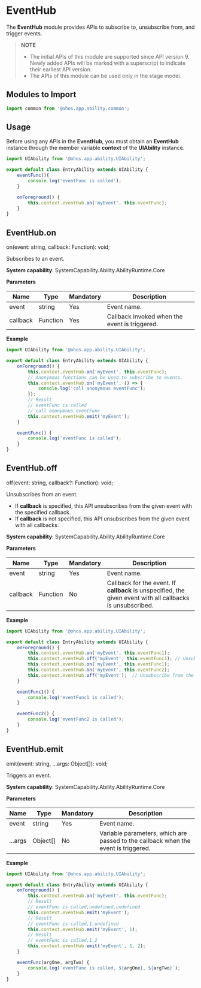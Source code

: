 # EventHub

The **EventHub** module provides APIs to subscribe to, unsubscribe from, and trigger events.

> **NOTE**
>
>  - The initial APIs of this module are supported since API version 9. Newly added APIs will be marked with a superscript to indicate their earliest API version. 
>  - The APIs of this module can be used only in the stage model.

## Modules to Import

```ts
import common from '@ohos.app.ability.common';
```

## Usage

Before using any APIs in the **EventHub**, you must obtain an **EventHub** instance through the member variable **context** of the **UIAbility** instance.

```ts
import UIAbility from '@ohos.app.ability.UIAbility';

export default class EntryAbility extends UIAbility {
    eventFunc(){
        console.log('eventFunc is called');
    }

    onForeground() {
        this.context.eventHub.on('myEvent', this.eventFunc);
    }
}
```

## EventHub.on

on(event: string, callback: Function): void;

Subscribes to an event.

**System capability**: SystemCapability.Ability.AbilityRuntime.Core

**Parameters**

| Name| Type| Mandatory| Description|
| -------- | -------- | -------- | -------- |
| event | string | Yes| Event name.|
| callback | Function | Yes| Callback invoked when the event is triggered.|

**Example**

```ts
import UIAbility from '@ohos.app.ability.UIAbility';

export default class EntryAbility extends UIAbility {
    onForeground() {
        this.context.eventHub.on('myEvent', this.eventFunc);
        // Anonymous functions can be used to subscribe to events.
        this.context.eventHub.on('myEvent', () => {
            console.log('call anonymous eventFunc');
        });
        // Result
        // eventFunc is called
        // call anonymous eventFunc
        this.context.eventHub.emit('myEvent'); 
    }

    eventFunc() {
        console.log('eventFunc is called');
    }
}
```

## EventHub.off

off(event: string, callback?: Function): void;

Unsubscribes from an event.
 - If **callback** is specified, this API unsubscribes from the given event with the specified callback.
 - If **callback** is not specified, this API unsubscribes from the given event with all callbacks.

**System capability**: SystemCapability.Ability.AbilityRuntime.Core

**Parameters**

| Name| Type| Mandatory| Description|
| -------- | -------- | -------- | -------- |
| event | string | Yes| Event name.|
| callback | Function | No| Callback for the event. If **callback** is unspecified, the given event with all callbacks is unsubscribed.|

**Example**

```ts
import UIAbility from '@ohos.app.ability.UIAbility';

export default class EntryAbility extends UIAbility {
    onForeground() {
        this.context.eventHub.on('myEvent', this.eventFunc1);
        this.context.eventHub.off('myEvent', this.eventFunc1); // Unsubscribe from the myEvent event with the callback eventFunc1.
        this.context.eventHub.on('myEvent', this.eventFunc1);
        this.context.eventHub.on('myEvent', this.eventFunc2);
        this.context.eventHub.off('myEvent');  // Unsubscribe from the myEvent event with all the callbacks (eventFunc1 and eventFunc2).
    }

    eventFunc1() {
        console.log('eventFunc1 is called');
    }

    eventFunc2() {
        console.log('eventFunc2 is called');
    }
}
```

## EventHub.emit

emit(event: string, ...args: Object[]): void;

Triggers an event.

**System capability**: SystemCapability.Ability.AbilityRuntime.Core

**Parameters**

| Name| Type| Mandatory| Description|
| -------- | -------- | -------- | -------- |
| event | string | Yes| Event name.|
| ...args | Object[] | No| Variable parameters, which are passed to the callback when the event is triggered.|

**Example**

```ts
import UIAbility from '@ohos.app.ability.UIAbility';

export default class EntryAbility extends UIAbility {
    onForeground() {
        this.context.eventHub.on('myEvent', this.eventFunc);
        // Result
        // eventFunc is called,undefined,undefined
        this.context.eventHub.emit('myEvent');
        // Result
        // eventFunc is called,1,undefined
        this.context.eventHub.emit('myEvent', 1);
        // Result
        // eventFunc is called,1,2
        this.context.eventHub.emit('myEvent', 1, 2);
    }

    eventFunc(argOne, argTwo) {
        console.log(`eventFunc is called, ${argOne}, ${argTwo}`);
    }
}
```
